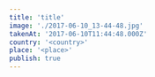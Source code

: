 ```yaml
---
title: 'title'
image: './2017-06-10_13-44-48.jpg'
takenAt: '2017-06-10T11:44:48.000Z'
country: '<country>'
place: '<place>'
publish: true
---
```

